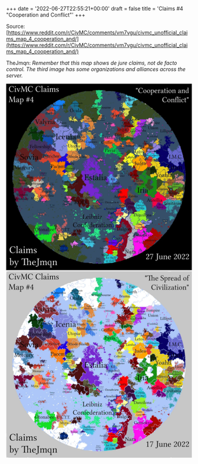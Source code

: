 +++
date = '2022-06-27T22:55:21+00:00'
draft = false
title = 'Claims #4 "Cooperation and Conflict"'
+++

Source: [https://www.reddit.com/r/CivMC/comments/vm7vgu/civmc_unofficial_claims_map_4_cooperation_and/](https://www.reddit.com/r/CivMC/comments/vm7vgu/civmc_unofficial_claims_map_4_cooperation_and/)

TheJmqn: *Remember that this map shows de jure claims, not de facto control. The third image has some organizations and alliances across the server.*

![Claims #4](../../static/images/CivMC-Claims-4.webp)
![Claims #4 Light](../../static/images/CivMC-Claims-4-Light.webp)
